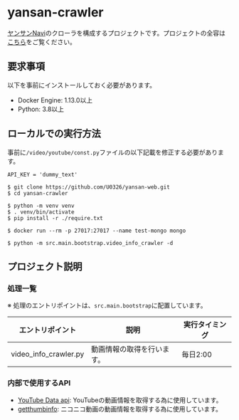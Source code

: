 # yansan-crawler
[ヤンサンNavi](http://yansan-navi.garaku.work)のクローラを構成するプロジェクトです。プロジェクトの全容は[こちら](https://github.com/U0326/yansan-integration)をご覧ください。

## 要求事項
以下を事前にインストールしておく必要があります。
* Docker Engine: 1.13.0以上
* Python: 3.8以上

## ローカルでの実行方法
事前に`/video/youtube/const.py`ファイルの以下記載を修正する必要があります。
```
API_KEY = 'dummy_text'
```

```
$ git clone https://github.com/U0326/yansan-web.git
$ cd yansan-crawler

$ python -m venv venv
$ . venv/bin/activate
$ pip install -r ./require.txt

$ docker run --rm -p 27017:27017 --name test-mongo mongo

$ python -m src.main.bootstrap.video_info_crawler -d
```

## プロジェクト説明
### 処理一覧
※ 処理のエントリポイントは、`src.main.bootstrap`に配置しています。

|エントリポイント|説明|実行タイミング|
|---|---|---|
|video_info_crawler.py|動画情報の取得を行います。|毎日2:00|

### 内部で使用するAPI
* [YouTube Data api](https://developers.google.com/youtube/v3/getting-started?hl=ja): YouTubeの動画情報を取得する為に使用しています。
* [getthumbinfo](https://w.atwiki.jp/nicoapi/pages/16.html): ニコニコ動画の動画情報を取得する為に使用しています。
